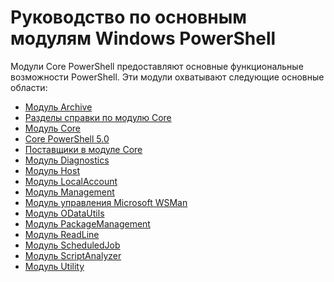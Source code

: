 #  Руководство по основным модулям Windows PowerShell

Модули Core PowerShell предоставляют основные функциональные возможности PowerShell.
Эти модули охватывают следующие основные области:

-  [Модуль Archive](core-modules/Microsoft.PowerShell.Archive-Module.md)
-  [Разделы справки по модулю Core](core-modules/Windows-PowerShell-Core-About-Topics.md)
-  [Модуль Core](core-modules/Microsoft.PowerShell.Core-Module.md)
-  [Core PowerShell 5.0](core-modules/Windows-PowerShell-5.0.md)
-  [Поставщики в модуле Core](core-modules/Windows-PowerShell-Core-Providers.md)
-  [Модуль Diagnostics](core-modules/Microsoft.PowerShell.Diagnostics-Module.md)
-  [Модуль Host](core-modules/Microsoft.PowerShell.Host-Module.md)
-  [Модуль LocalAccount](core-modules/PSLocalAccount5-Module.md)
-  [Модуль Management](core-modules/Microsoft.PowerShell.Management-Module.md)
-  [Модуль управления Microsoft WSMan](core-modules/Microsoft.WSMan.Management-Module.md)
-  [Модуль ODataUtils](core-modules/Microsoft.PowerShell.ODataUtils-Module.md)
-  [Модуль PackageManagement](core-modules/PackageManagement-Module.md)
-  [Модуль ReadLine](core-modules/PSReadline-Module.md)
-  [Модуль ScheduledJob](core-modules/PSScheduledJob-Module.md)
-  [Модуль ScriptAnalyzer](core-modules/PSScriptAnalyzer-Module.md)
-  [Модуль Utility](core-modules/Microsoft.PowerShell.Utility-Module.md)


<!--HONumber=May16_HO2-->


